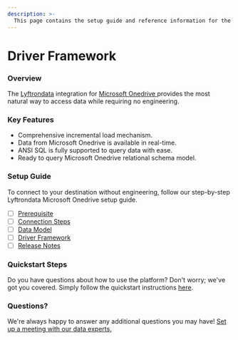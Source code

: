 ```yaml
---
description: >-
  This page contains the setup guide and reference information for the Microsoft Onedrive source connector.
---
```


# Driver Framework

### Overview

The [Lyftrondata](https://www.lyftrondata.com/) integration for [Microsoft Onedrive](https://www.lyftrondata.com/integration/microsoft-onedrive/)[ ](https://www.lyftrondata.com/integration/microsoft-onedrive/)provides the most natural way to access data while requiring no engineering.

### Key Features

* Comprehensive incremental load mechanism.
* Data from Microsoft Onedrive is available in real-time.&#x20;
* ANSI SQL is fully supported to query data with ease.
* Ready to query Microsoft Onedrive relational schema model.

### Setup Guide

To connect to your destination without engineering, follow our step-by-step Lyftrondata Microsoft Onedrive setup guide.

* [ ] [Prerequisite](../../technology-analytics/microsoft-onedrive/prerequisite.md)
* [ ] [Connection Steps](../../technology-analytics/microsoft-onedrive/connection-steps.md)
* [ ] [Data Model](../../technology-analytics/microsoft-onedrive/data-model/)
* [ ] [Driver Framework](../../technology-analytics/microsoft-onedrive/driver-framework/)
* [ ] [Release Notes](../../technology-analytics/microsoft-onedrive/release-notes.md)

### Quickstart Steps

Do you have questions about how to use the platform? Don't worry; we've got you covered. Simply follow the quickstart instructions [here](../../../quickstart-steps.md).

### Questions? <a href="#questions" id="questions"></a>

We're always happy to answer any additional questions you may have! [Set up a meeting with our data experts.](https://www.lyftrondata.com/book-a-meeting/)



